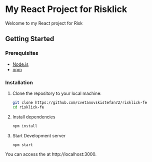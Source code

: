 # My React Project for Risklick

Welcome to my React project for Risk

## Getting Started

### Prerequisites

- [Node.js](https://nodejs.org/)
- [npm](https://www.npmjs.com/)

### Installation

1. Clone the repository to your local machine:

   ```bash
   git clone https://github.com/cvetanovskistefan72/risklick-fe
   cd risklick-fe


2. Install dependencies
   
   ```bash
   npm install
   
4. Start Development server

    ```bash
   npm start

You can access the at http://localhost:3000.




